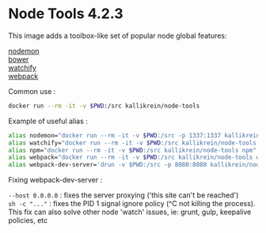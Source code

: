 # Node Tools 4.2.3

This image adds a toolbox-like set of popular node global features:

[nodemon](https://www.npmjs.com/package/nodemon)  
[bower](http://bower.io/)  
[watchify](https://github.com/substack/watchify)  
[webpack](http://webpack.github.io)  

Common use :
```bash
docker run --rm -it -v $PWD:/src kallikrein/node-tools
```

Example of useful alias :
```bash
alias nodemon="docker run --rm -it -v $PWD:/src -p 1337:1337 kallikrein/node-tools nodemon"
alias watchify="docker run --rm -it -v $PWD:/src kallikrein/node-tools watchify"
alias npm="docker run --rm -it -v $PWD:/src kallikrein/node-tools npm"
alias webpack="docker run --rm -it -v $PWD:/src kallikrein/node-tools webpack"
alias webpack-dev-server='drun -v $PWD:/src -p 8080:8080 kallikrein/node-tools:latest sh -c "webpack-dev-server --host 0.0.0.0"'
```

Fixing webpack-dev-server :

```--host 0.0.0.0``` : fixes the server proxying ('this site can't be reached')  
```sh -c "..."``` : fixes the PID 1 signal ignore policy (^C not killing the process). This fix can also solve other node 'watch' issues, ie: grunt, gulp, keepalive policies, etc
